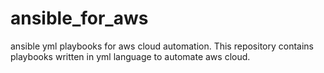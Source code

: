 # ansible_for_aws
ansible yml playbooks for aws cloud automation. 
This repository contains playbooks written in yml language to automate aws cloud.
